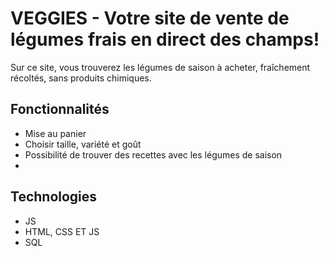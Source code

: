 # VEGGIES - Votre site de vente de légumes frais en direct des champs!

Sur ce site, vous trouverez les légumes de saison à acheter, fraîchement récoltés, sans produits chimiques. 


## Fonctionnalités
-  Mise au panier 
-  Choisir taille, variété et goût
-  Possibilité de trouver des recettes avec les légumes de saison
-   

## Technologies
- JS
- HTML, CSS ET JS
- SQL



